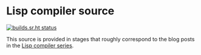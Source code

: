 # Lisp compiler source

[![builds.sr.ht status](https://builds.sr.ht/~max/ghuloum.svg)](https://builds.sr.ht/~max/ghuloum?)

This source is provided in stages that roughly correspond to the blog posts in
the [Lisp compiler series](https://bernsteinbear.com/blog/compiling-a-lisp-0/).
